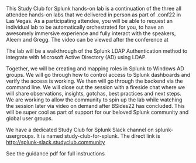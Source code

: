 This Study Club for Splunk hands-on lab is a continuation of the three all attendee hands-on labs that we delivered in person as part of .conf22 in Las Vegas. As a participating attendee, you will be able to request an individual lab to be automatically orchestrated for you, to have an awesomely immersive experience and fully interact with the speakers, Aleem and Gregg. The video can be viewed after the conference at 

The lab will be a walkthrough of the Splunk LDAP Authentication method to integrate with Microsoft Active Directory (AD) using LDAP.

Together, we will be creating and mapping roles in Splunk to Windows AD groups. We will go through how to control access to Splunk dashboards and verify the access is working. We then will go through the backend via the command line. We will close out the session with a fireside chat where we will share observations, insights, gotchas, best practices and next steps.
We are working to allow the community to spin up the lab while watching the session later via video on demand after BSides22 has concluded. This will be super cool as part of support for our beloved Splunk community and global user groups.

We have a dedicated Study Club for Splunk Slack channel on splunk-usergroups. It is named study-club-for-splunk. The direct link is  http://splunk-slack.studyclub.community

See the guidance pdf for full instructions

